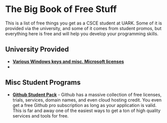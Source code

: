 # The Big Book of Free Stuff

This is a list of free things you get as a CSCE student at UARK. Some of it is provided via the university, and some of it comes from student promos, but everything here is free and will help you develop your programming skills.

## University Provided

- [**Various Windows keys and misc. Microsoft licenses**](https://portal.azure.com/#blade/Microsoft_Azure_Education/EducationMenuBlade/software)
- 

## Misc Student Programs

- [**Github Student Pack**](https://education.github.com/pack) - Github has a massive collection of free licenses, trials, services, domain names, and even cloud hosting credit. You even get a free Github pro subscription as long as your application is valid. This is far and away one of the easiest ways to get a ton of high quality services and tools for free.